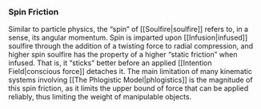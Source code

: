 ### Spin Friction

Similar to particle physics, the “spin” of [[Soulfire|soulfire]] refers to, in a sense, its angular momentum. Spin is imparted upon [[Infusion|infused]] soulfire through the addition of a twisting force to radial compression, and higher spin soulfire has the property of a higher “static friction” when infused. That is, it “sticks” better before an applied [[Intention Field|conscious force]] detaches it. The main limitation of many kinematic systems involving [[The Phlogistic Model|phlogistics]] is the magnitude of this spin friction, as it limits the upper bound of force that can be applied reliably, thus limiting the weight of manipulable objects.